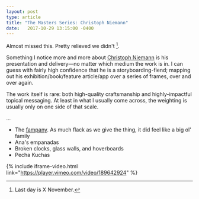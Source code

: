 ```yaml
---
layout: post
type: article
title: "The Masters Series: Christoph Niemann"
date:   2017-10-29 13:15:00 -0400
---
```


Almost missed this. Pretty relieved we didn't [^dates].

Something I notice more and more about [Christoph Niemann]() is his presentation and delivery—no matter which medium the work is in. I can guess with fairly high confidence that he is a storyboarding-fiend; mapping out his exhibition/book/feature article/app over a series of frames, over and over again.

The work itself is rare: both high-quality craftsmanship and highly-impactful topical messaging. At least in what I usually come across, the weighting is usually only on one side of that scale.



...
* The [fampany](https://medium.com/offscreen-revisited/the-only-deep-true-interview-with-matt-mills-miller-co-founder-of-ustwo-7afe581b9931). As much flack as we give the thing, it did feel like a big ol' family
* Ana's empanadas
* Broken clocks, glass walls, and hoverboards
* Pecha Kuchas

{% include iframe-video.html link="https://player.vimeo.com/video/189642924" %}

[^dates]: Last day is X November.